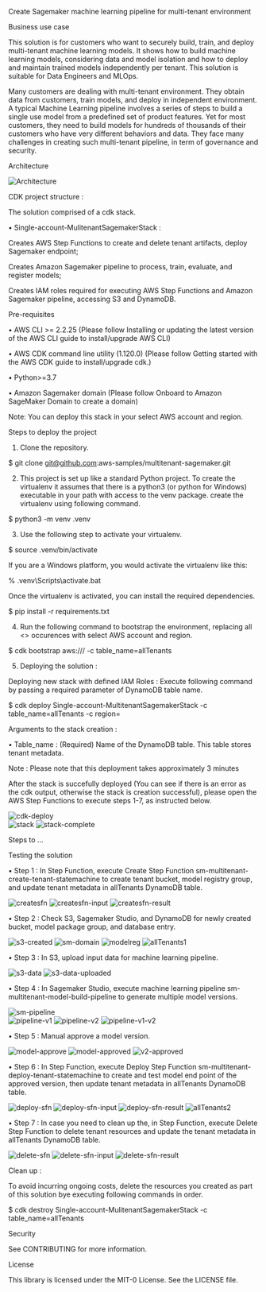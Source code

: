 Create Sagemaker machine learning pipeline for multi-tenant environment

Business use case

This solution is for customers who want to securely build, train, and deploy multi-tenant machine learning models. It shows how to build machine learning models, considering data and model isolation and how to deploy and maintain trained models independently per tenant. This solution is suitable for Data Engineers and MLOps.

Many customers are dealing with multi-tenant environment. They obtain data from customers, train models, and deploy in independent environment. A typical Machine Learning pipeline involves a series of steps to build a single use model from a predefined set of product features. Yet for most customers, they need to build models for hundreds of thousands of their customers who have very different behaviors and data. They face many challenges in creating such multi-tenant pipeline, in term of governance and security.

Architecture

![Architecture](./images/Architecture.jpg)   

CDK project structure :

The solution comprised of a cdk stack.

•	Single-account-MulitenantSagemakerStack : 

Creates AWS Step Functions to create and delete tenant artifacts, deploy Sagemaker endpoint; 

Creates Amazon Sagemaker pipeline to process, train, evaluate, and register models; 

Creates IAM roles required for executing AWS Step Functions and Amazon Sagemaker pipeline, accessing S3 and DynamoDB.

Pre-requisites

•	AWS CLI >= 2.2.25 (Please follow Installing or updating the latest version of the AWS CLI guide to install/upgrade AWS CLI)

•	AWS CDK command line utility (1.120.0) (Please follow Getting started with the AWS CDK guide to install/upgrade cdk.)

•	Python>=3.7

•	Amazon Sagemaker domain (Please follow Onboard to Amazon SageMaker Domain to create a domain)

Note: You can deploy this stack in your select AWS account and region.

Steps to deploy the project

1.	Clone the repository.

$ git clone git@github.com:aws-samples/multitenant-sagemaker.git

2.	This project is set up like a standard Python project. To create the virtualenv it assumes that there is a python3 (or python for Windows) executable in your path with access to the venv package. create the virtualenv using following command.

$ python3 -m venv .venv 

3.	Use the following step to activate your virtualenv.

$ source .venv/bin/activate

If you are a Windows platform, you would activate the virtualenv like this:

% .venv\Scripts\activate.bat

Once the virtualenv is activated, you can install the required dependencies.

$ pip install -r requirements.txt

4.	Run the following command to bootstrap the environment, replacing all <> occurences with select AWS account and region.

$ cdk bootstrap aws://<aws-account>/<region> -c table_name=allTenants

5.	Deploying the solution :

Deploying new stack with defined IAM Roles : Execute following command by passing a required parameter of DynamoDB table name.

$ cdk deploy Single-account-MultitenantSagemakerStack -c table_name=allTenants -c region=<region>

Arguments to the stack creation :

•	Table_name : (Required) Name of the DynamoDB table. This table stores tenant metadata.

Note : Please note that this deployment takes approximately 3 minutes

After the stack is succefully deployed (You can see if there is an error as the cdk output, otherwise the stack is creation successful), please open the AWS Step Functions to execute steps 1-7, as instructed below.

![cdk-deploy](./images/cdk-deploy.jpg)   
![stack](./images/stack.jpg) 
![stack-complete](./images/stack-complete.jpg) 

Steps to …

Testing the solution

•	Step 1 : In Step Function, execute Create Step Function sm-multitenant-create-tenant-statemachine to create tenant bucket, model registry group, and update tenant metadata in allTenants DynamoDB table.

![createsfn](./images/create-sfn.jpg) 
![createsfn-input](./images/create-sfn-input.jpg) 
![createsfn-result](./images/create-sfn-result.jpg) 
 
•	Step 2 : Check S3, Sagemaker Studio, and DynamoDB for newly created bucket, model package group, and database entry.

![s3-created](./images/bucket-created.jpg) 
![sm-domain](./images/sm-domain.jpg)
![modelreg](./images/modelreg.jpg)
![allTenants1](./images/allTenants1.jpg) 
 
•	Step 3 : In S3, upload input data for machine learning pipeline.

![s3-data](./images/s3-data.jpg) 
![s3-data-uploaded](./images/s3-data-uploaded.jpg) 

•	Step 4 : In Sagemaker Studio, execute machine learning pipeline sm-multitenant-model-build-pipeline to generate multiple model versions.

![sm-pipeline](./images/sm-pipeline.jpg)  
![pipeline-v1](./images/pipeline-v1.jpg)
![pipeline-v2](./images/pipeline-v2.jpg)
![pipeline-v1-v2](./images/pipeline-v1-v2.jpg)
  
•	Step 5 : Manual approve a model version.

![model-approve](./images/model-approve.jpg)
![model-approved](./images/model-approved.jpg)
![v2-approved](./imagesv2-approved.jpg)
 
•	Step 6 : In Step Function, execute Deploy Step Function sm-multitenant-deploy-tenant-statemachine to create and test model end point of the approved version, then update tenant metadata in allTenants DynamoDB table.

![deploy-sfn](./images/deploy-sfn.jpg) 
![deploy-sfn-input](./images/deploy-sfn-input.jpg) 
![deploy-sfn-result](./images/deploy-sfn-result.jpg) 
![allTenants2](./images/allTenants2.jpg) 

•	Step 7 : In case you need to clean up the, in Step Function, execute Delete Step Function to delete tenant resources and update the tenant metadata in allTenants DynamoDB table.

![delete-sfn](./images/delete-sfn.jpg) 
![delete-sfn-input](./images/delete-sfn-input.jpg) 
![delete-sfn-result](./images/delete-sfn-result.jpg) 
 
Clean up :

To avoid incurring ongoing costs, delete the resources you created as part of this solution bye executing following commands in order.

$ cdk destroy Single-account-MulitenantSagemakerStack -c table_name=allTenants

Security

See CONTRIBUTING for more information.

License

This library is licensed under the MIT-0 License. See the LICENSE file.
